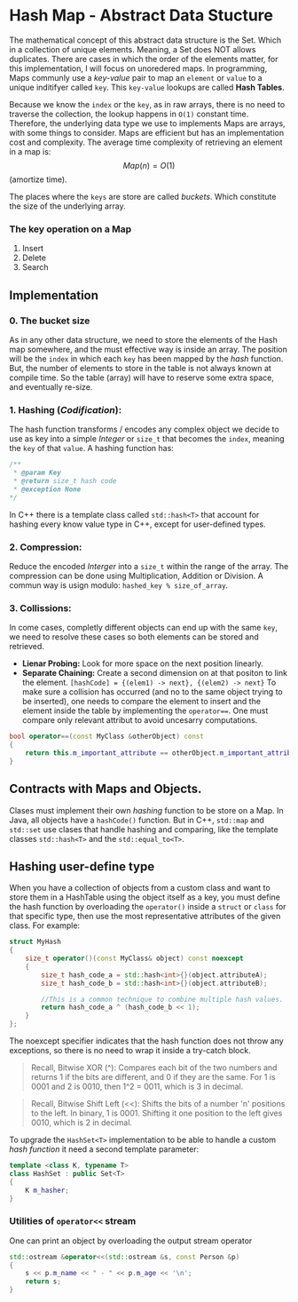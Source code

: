 # Hash Map - Abstract Data Stucture

The mathematical concept of this abstract data structure is the Set. Which in a collection of unique elements. Meaning, a Set does NOT allows duplicates. There are cases in which the order of the elements matter, for this implementation, I will focus on unoredered maps. In programming, Maps communly use a _key-value_ pair to map an `element` or `value` to a unique inditifyer called `key`. This `key-value` lookups are called **Hash Tables**.

Because we know the `index` or the `key`, as in raw arrays, there is no need to traverse the collection, the lookup happens in `O(1)` constant time. Therefore, the underlying data type we use to implements Maps are arrays, with some things to consider. Maps are efficient but has an implementation cost and complexity. The average time complexity of retrieving an element in a map is:
$$ Map(n) = O(1)$$ (amortize time).

The places where the `keys` are store are called _buckets_. Which constitute the size of the underlying array.

### The key operation on a Map

1. Insert
2. Delete
3. Search

## Implementation

### 0. The bucket size

As in any other data structure, we need to store the elements of the Hash map somewhere, and the must effective way is inside an array. The position will be the `index` in which each `key` has been mapped by the _hash_ function. But, the number of elements to store in the table is not always known at compile time. So the table (array) will have to reserve some extra space, and eventually re-size.

### 1. Hashing (_Codification_):

The hash function transforms / encodes any complex object we decide to use as key into a simple _Integer_ or `size_t` that becomes the `index`, meaning the `key` of that `value`. A hashing function has:

```C++
/**
 * @param Key
 * @return size_t hash code
 * @exception None
*/
```

In C++ there is a template class called `std::hash<T>` that account for hashing every know value type in C++, except for user-defined types.

### 2. Compression:

Reduce the encoded _Interger_ into a `size_t` within the range of the array. The compression can be done using Multiplication, Addition or Division. A commun way is usign modulo: `hashed_key % size_of_array`.

### 3. Collissions:

In come cases, completly different objects can end up with the same `key`, we need to resolve these cases so both elements can be stored and retrieved.

- **Lienar Probing:** Look for more space on the next position linearly.
- **Separate Chaining:** Create a second dimension on at that positon to link the element.
  `[hashCode] = {(elem1) -> next}, {(elem2) -> next}`
  To make sure a collision has occurred (and no to the same object trying to be inserted), one needs to compare the element to insert and the element inside the table by implementing the `operator==`. One must compare only relevant attribut to avoid uncesarry computations.

```C++
bool operator==(const MyClass &otherObject) const
{
    return this.m_important_attribute == otherObject.m_important_attribute;
}
```

## Contracts with Maps and Objects.

Clases must implement their own _hashing_ function to be store on a Map. In Java, all objects have a `hashCode()` function. But in C++, `std::map` and `std::set` use clases that handle hashing and comparing, like the template classes `std::hash<T>` and the `std::equal_to<T>`.

## Hashing user-define type

When you have a collection of objects from a custom class and want to store them in a HashTable using the object itself as a key, you must define the hash function by overloading the `operator()` inside a `struct` or `class` for that specific type, then use the most representative attributes of the given class. For example:

```C++
struct MyHash
{
    size_t operator()(const MyClass& object) const noexcept
    {
        size_t hash_code_a = std::hash<int>{}(object.attributeA);
        size_t hash_code_b = std::hash<int>{}(object.attributeB);

        //This is a common technique to combine multiple hash values.
        return hash_code_a ^ (hash_code_b << 1);
    }
};
```

The noexcept specifier indicates that the hash function does not throw any exceptions, so there is no need to wrap it inside a try-catch block.

> Recall, Bitwise XOR (^): Compares each bit of the two numbers and returns 1 if the bits are different, and 0 if they are the same. For 1 is 0001 and 2 is 0010, then 1^2 = 0011, which is 3 in decimal.

> Recall, Bitwise Shift Left (<<): Shifts the bits of a number 'n' positions to the left. In binary, 1 is 0001. Shifting it one position to the left gives 0010, which is 2 in decimal.

To upgrade the `HashSet<T>` implementation to be able to handle a custom _hash function_ it need a second template parameter:

```C++
template <class K, typename T>
class HashSet : public Set<T>
{
    K m_hasher;
}
```

### Utilities of `operator<<` stream

One can print an object by overloading the output stream operator

```C++
std::ostream &operator<<(std::ostream &s, const Person &p)
{
    s << p.m_name << " - " << p.m_age << '\n';
    return s;
}
```
